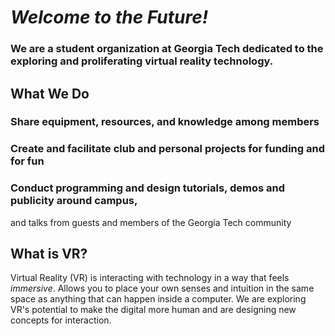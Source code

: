 # _Welcome to the Future!_

### We are a student organization at Georgia Tech dedicated to the exploring and proliferating virtual reality technology.

## What We Do

### Share equipment, resources, and knowledge among members

### Create and facilitate club and personal projects for funding and for fun

### Conduct programming and design tutorials, demos and publicity around campus,
and talks from guests and members of the Georgia Tech community

## What is VR?

Virtual Reality (VR) is interacting with technology in a way that feels _immersive_.  Allows you to place your own senses and intuition in the same space as anything that can happen inside a computer.  We are exploring VR's potential to make the digital more human and are designing new concepts for interaction.
